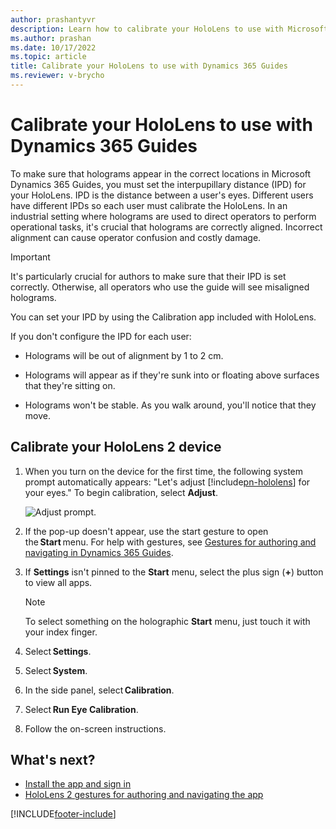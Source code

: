 ```yaml
---
author: prashantyvr
description: Learn how to calibrate your HoloLens to use with Microsoft Dynamics 365 Guides.
ms.author: prashan
ms.date: 10/17/2022
ms.topic: article
title: Calibrate your HoloLens to use with Dynamics 365 Guides
ms.reviewer: v-brycho
---
```


# Calibrate your HoloLens to use with Dynamics 365 Guides

To make sure that holograms appear in the correct locations in Microsoft Dynamics 365 Guides, you must set the interpupillary distance (IPD) for your HoloLens. IPD is the distance between a user's eyes. Different users have different IPDs so each user must calibrate the HoloLens. In an industrial setting where holograms are used to direct operators to perform operational tasks, it's crucial that holograms are correctly aligned. Incorrect alignment can cause operator confusion and costly damage.

> [!IMPORTANT]
> It's particularly crucial for authors to make sure that their IPD is set correctly. Otherwise, all operators who use the guide will see misaligned holograms.

You can set your IPD by using the Calibration app included with HoloLens. 

If you don't configure the IPD for each user:

- Holograms will be out of alignment by 1 to 2 cm.

- Holograms will appear as if they're sunk into or floating above surfaces that they're sitting on.

- Holograms won't be stable. As you walk around, you'll notice that they move.

## Calibrate your HoloLens 2 device

1. When you turn on the device for the first time, the following system prompt automatically appears: "Let's adjust [!include[pn-hololens](../includes/pn-hololens.md)] for your eyes." To begin calibration, select **Adjust**.

    ![Adjust prompt.](media/adjust-prompt-HL2-calibration.png "Adjust prompt")

2. If the pop-up doesn't appear, use the start gesture to open the **Start** menu. For help with gestures, see [Gestures for authoring and navigating in Dynamics 365 Guides](authoring-gestures-HL2.md).

3. If **Settings** isn't pinned to the **Start** menu, select the plus sign (**+**) button to view all apps.

    > [!NOTE]
    > To select something on the holographic **Start** menu, just touch it with your index finger.

4. Select **Settings**.

5. Select **System**.

6. In the side panel, select **Calibration**.

7. Select **Run Eye Calibration**.

8. Follow the on-screen instructions.

## What's next?

- [Install the app and sign in](hololens-app-install-sign-in.md)
- [HoloLens 2 gestures for authoring and navigating the app](authoring-gestures-HL2.md)

[!INCLUDE[footer-include](../includes/footer-banner.md)]
